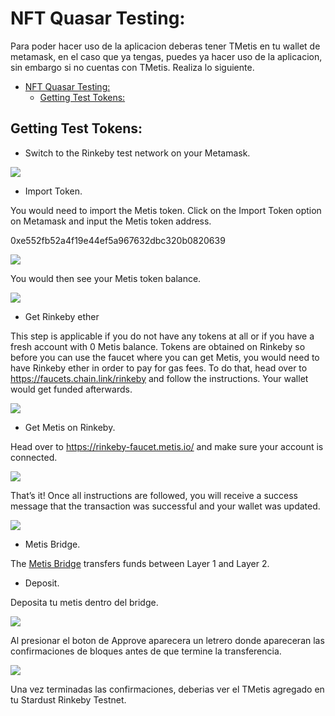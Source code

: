 # NFT Quasar Testing:

Para poder hacer uso de la aplicacion deberas tener TMetis en tu wallet de metamask, en el caso que ya tengas, puedes ya hacer uso de la aplicacion, sin embargo si no cuentas con TMetis. Realiza lo siguiente.

- [NFT Quasar Testing:](#nft-quasar-testing)
  - [Getting Test Tokens:](#getting-test-tokens)

## Getting Test Tokens:

- Switch to the Rinkeby test network on your Metamask.

<img src="https://lh3.googleusercontent.com/NiIzx4xPnq7UPKpPElFqQ1BqXLfywWvHAhTgsW_7mb_S33sUu6hRLxJHCQ-l1pCyZs_S9Cm5fvRxodBwZqUjoEyKQvDffhrnoWa5he9H6FnRCsFY8PB9ACTE6psLyLNmNT8nsns1">

- Import Token.

You would need to import the Metis token. Click on the Import Token option on Metamask and input the Metis token address.

0xe552fb52a4f19e44ef5a967632dbc320b0820639

<img src="https://lh3.googleusercontent.com/vVThnaSCLhC569HKpWs97AL0FeqHjTxBnJ_8UGsfk9vyM_aK9lQdEcFc-uhMazMbJfYfZl_ePYiuPGKH-JA28HbbrW_gnQpFkDFwlmJ_GwGkJXKvB_4qujuE4icDEdRqJ8qaX32U">

You would then see your Metis token balance.

<img src="https://lh3.googleusercontent.com/HOhDFtF2wIJxncdNsLmiSOeu8qO-OcGqnGRuWpSXa-IJsugD_jsS6l6Oy8wDJTxhbwSuKt9U_cXnYFOWSUaNAY9gJhsRX3Y1k0kn2PAxsiflWZbj0cB3IwHWgonQKcDVR9ZLS3nt">

- Get Rinkeby ether

This step is applicable if you do not have any tokens at all or if you have a fresh account with 0 Metis balance. Tokens are obtained on Rinkeby so before you can use the faucet where you can get Metis, you would need to have Rinkeby ether in order to pay for gas fees. To do that, head over to https://faucets.chain.link/rinkeby and follow the instructions. Your wallet would get funded afterwards.

<img src="https://i.ibb.co/GvLvLFf/image.png">

- Get Metis on Rinkeby.

Head over to https://rinkeby-faucet.metis.io/ and make sure your account is connected.

<img src="https://lh5.googleusercontent.com/CZiUUvFTrR-yBmqH3FXa7CZ9VISSrn0OFrC4bMBtUlCVTby9aPyZDxGEIslXYZgb8gefIRhchWGJlCyy-0_xjx1nSTSyE59DdY88xRpUPrgu-sH2OM3BxI8QT_nRcUdEnsE8YxVT">

That’s it! Once all instructions are followed, you will receive a success message that the transaction was successful and your wallet was updated.

<img src="https://lh5.googleusercontent.com/tQ1l-jVNh2H4fQLnVO8anFEwp87ew7R7Tz16Mw8T0i0mAPiZO9vw3G9PHHkx24U5V3jmw70w0J6yxRzCWOOxYj1la6z6XytWQDcRy1z_hKUC-dAgizPctZas3UxezzB45UqJ6X0-">

- Metis Bridge.

The [Metis Bridge](https://bridge.metis.io/home) transfers funds between Layer 1 and Layer 2.

- Deposit.

Deposita tu metis dentro del bridge.

<img src="https://i.ibb.co/w6D9pCm/image.png">

Al presionar el boton de Approve aparecera un letrero donde apareceran las confirmaciones de bloques antes de que termine la transferencia.

<img src="https://i.ibb.co/wcpXT1t/image.png">

Una vez terminadas las confirmaciones, deberias ver el TMetis agregado en tu Stardust Rinkeby Testnet.

